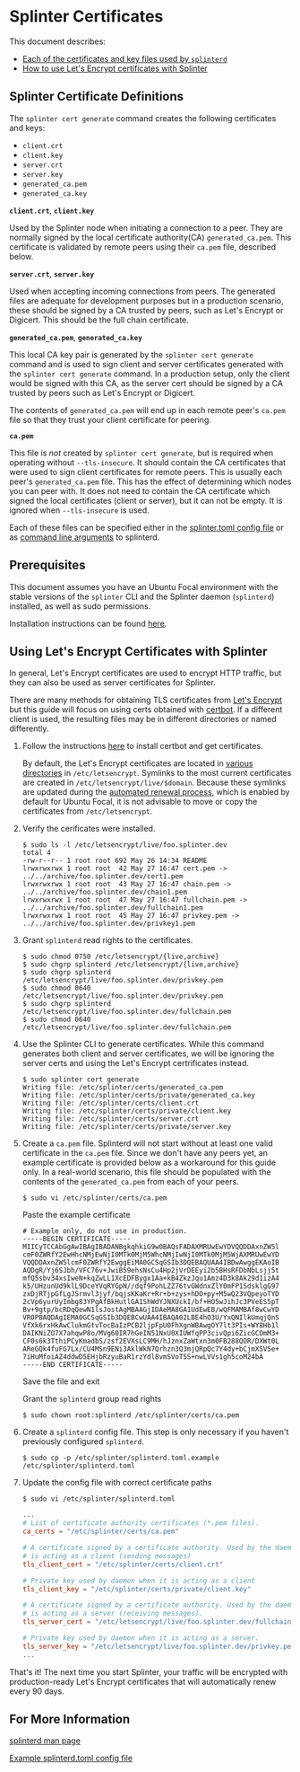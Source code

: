 # Splinter Certificates

<!--
  Copyright 2018-2021 Cargill Incorporated
  Licensed under Creative Commons Attribution 4.0 International License
  https://creativecommons.org/licenses/by/4.0/
-->

This document describes:
  - [Each of the certificates and key files used by `splinterd`](#cert-files)
  - [How to use Let's Encrypt certificates with Splinter](#splinter-le)

## <a name="cert-files"></a>Splinter Certificate Definitions

The `splinter cert generate` command creates the following certificates and
keys:
  - `client.crt`
  - `client.key`
  - `server.crt`
  - `server.key`
  - `generated_ca.pem`
  - `generated_ca.key`

**`client.crt`**, **`client.key`**

  Used by the Splinter node when initiating a connection to a peer.
  They are normally signed by the local certificate authority(CA)
  `generated_ca.pem`. This certificate is validated by remote peers using
  their `ca.pem` file, described below.

**`server.crt`**, **`server.key`**

  Used when accepting incoming connections from peers. The generated files are
  adequate for development purposes but in a production scenario, these should
  be signed by a CA trusted by peers, such as Let's Encrypt or Digicert. This
  should be the full chain certificate.

**`generated_ca.pem`**, **`generated_ca.key`**

  This local CA key pair is generated by the `splinter cert generate` command
  and is used to sign client and server certificates generated with the
  `splinter cert generate` command. In a production setup, only the client
  would be signed with this CA, as the server cert should be signed by a CA
  trusted by peers such as Let's Encrypt or Digicert.

  The contents of `generated_ca.pem` will end up in each remote peer's
  `ca.pem` file so that they trust your client certificate for peering.

**`ca.pem`**

  This file is _not_ created by `splinter cert generate`, but is required
  when operating without `--tls-insecure`. It should contain the CA
  certificates that were used to sign client certificates for remote peers.
  This is usually each peer's `generated_ca.pem` file. This has the effect of
  determining which nodes you can peer with. It does not need to contain the CA
  certificate which signed the local certificates (client or server), but it
  can not be empty. It is ignored when `--tls-insecure` is used.

Each of these files can be specified either in the
[splinter.toml config file][exampletoml] or as
[command line arguments][manpage] to splinterd.

## Prerequisites

This document assumes you have an Ubuntu Focal environment with the stable
versions of the `splinter` CLI and the Splinter daemon (`splinterd`) installed,
as well as sudo permissions.

Installation instructions can be found [here][apt].

## <a name="splinter-le"></a>Using Let's Encrypt Certificates with Splinter

In general, Let's Encrypt certificates are used to encrypt HTTP traffic, but
they can also be used as server certificates for Splinter.

There are many methods for obtaining TLS certificates from
[Let's Encrypt][leclients] but this guide will focus on using certs obtained
with [certbot][certbot]. If a different client is used, the resulting files
may be in different directories or named differently.

1. Follow the instructions [here][certbot] to install certbot and get certificates.

   By default, the Let's Encrypt certificates are located in
   [various directories][wherecert] in `/etc/letsencrypt`. Symlinks to the most
   current certificates are created in `/etc/letsencrypt/live/$domain`. Because
   these symlinks are updated during the [automated renewal process][renew],
   which is enabled by default for Ubuntu Focal, it is not advisable to move or
   copy the certificates from `/etc/letsencrypt`.

1. Verify the cerificates were installed.

   ``` console
   $ sudo ls -l /etc/letsencrypt/live/foo.splinter.dev
   total 4
   -rw-r--r-- 1 root root 692 May 26 14:34 README
   lrwxrwxrwx 1 root root  42 May 27 16:47 cert.pem -> ../../archive/foo.splinter.dev/cert1.pem
   lrwxrwxrwx 1 root root  43 May 27 16:47 chain.pem -> ../../archive/foo.splinter.dev/chain1.pem
   lrwxrwxrwx 1 root root  47 May 27 16:47 fullchain.pem -> ../../archive/foo.splinter.dev/fullchain1.pem
   lrwxrwxrwx 1 root root  45 May 27 16:47 privkey.pem -> ../../archive/foo.splinter.dev/privkey1.pem
   ```

1. Grant `splinterd` read rights to the certificates.

   ``` console
   $ sudo chmod 0750 /etc/letsencrypt/{live,archive}
   $ sudo chgrp splinterd /etc/letsencrypt/{live,archive}
   $ sudo chgrp splinterd /etc/letsencrypt/live/foo.splinter.dev/privkey.pem
   $ sudo chmod 0640 /etc/letsencrypt/live/foo.splinter.dev/privkey.pem
   $ sudo chgrp splinterd /etc/letsencrypt/live/foo.splinter.dev/fullchain.pem
   $ sudo chmod 0640 /etc/letsencrypt/live/foo.splinter.dev/fullchain.pem
   ```

1. Use the Splinter CLI to generate certificates. While this command generates
   both client and server certificates, we will be ignoring the server certs and
   using the Let's Encrypt certrificates instead.

   ``` console
   $ sudo splinter cert generate
   Writing file: /etc/splinter/certs/generated_ca.pem
   Writing file: /etc/splinter/certs/private/generated_ca.key
   Writing file: /etc/splinter/certs/client.crt
   Writing file: /etc/splinter/certs/private/client.key
   Writing file: /etc/splinter/certs/server.crt
   Writing file: /etc/splinter/certs/private/server.key
   ```

1. Create a `ca.pem` file. Splinterd will not start without at least one
   valid certificate in the `ca.pem` file. Since we don't have any peers yet, an
   example certificate is provided below as a workaround for this guide only. In
   a real-world scenario, this file should be populated with the contents of the
   `generated_ca.pem` from each of your peers.

   ```console
   $ sudo vi /etc/splinter/certs/ca.pem
   ```

   Paste the example certificate

   ```console
   # Example only, do not use in production.
   -----BEGIN CERTIFICATE-----
   MIICyTCCAbGgAwIBAgIBADANBgkqhkiG9w0BAQsFADAXMRUwEwYDVQQDDAxnZW5l
   cmF0ZWRfY2EwHhcNMjEwNjI0MTk0MjM5WhcNMjIwNjI0MTk0MjM5WjAXMRUwEwYD
   VQQDDAxnZW5lcmF0ZWRfY2EwggEiMA0GCSqGSIb3DQEBAQUAA4IBDwAwggEKAoIB
   AQDgR/Yj6SJbh/VFC76v+JwiB59ehsNsCu4Hp2jVrDEEyi2b5BHsRFDbNbLsjj5t
   mfQ5sbv34xsIweN+kqZwLL1XcEDFBygx1Aa+kB4ZkzJqu1Amz4D3k8Ak29d1izA4
   k5/UHzunUd9klL9DceYVqRYGpN//dqf9PohLZZ76tvGWdnxZlY0mFP1SdsklgG97
   zxDjRTjpGfLgJSrmvl3jyf/bqjsKKaKr+Rr+b+zys+hDO+py+M5wQ23VQpeyoTYD
   2cVp6yurUyImbg83YPgAfBkHutlGA1ShWdYJNXUckI/bf+HO5wJihJc3PVeES5pT
   Bv+9gtp/bcRDqQewN1lsJostAgMBAAGjIDAeMA8GA1UdEwEB/wQFMAMBAf8wCwYD
   VR0PBAQDAgIEMA0GCSqGSIb3DQEBCwUAA4IBAQA02LBE4hO3U/YxQNIlkUmqjQnS
   VfXk6rxHkAwClukmGtvTocBaIzPCB2ljpFpU0FhXgnWBAwgOY7lt3PIs+WY8Hb1l
   DAIKNiZO7X7ahqwP8o/MVg60IR7hGeIN51NxU0XIUWfqPP3civQpi6ZicGCOmM3+
   CF0s6k3TthiPCyKmadbS/zsf2EVXsLC9MH/hJznxZaWtxn3m0FB288QOR/DXWt0L
   AReGQk4fuFG7Lx/CU4MSn9ENi3AklWkN7Qrhzn3Q3mjQRpQc7Y4dy+bCjmXSV5e+
   7iHuMfoiAZ4ddwD5EHjbRzyuBaR1rzYdl8vmSVoT5S+nwLVVs1gh5coM24bA
   -----END CERTIFICATE-----
   ```

   Save the file and exit

   Grant the `splinterd` group read rights

   ```console
   $ sudo chown root:splinterd /etc/splinter/certs/ca.pem
   ```

1. Create a `splinterd` config file. This step is only necessary if you haven't
   previously configured `splinterd`.

   ``` console
   $ sudo cp -p /etc/splinter/splinterd.toml.example /etc/splinter/splinterd.toml
   ```

1. Update the config file with correct certificate paths

   ```console
   $ sudo vi /etc/splinter/splinterd.toml
   ```

   ``` toml
   ...
   # List of certificate authority certificates (*.pem files).
   ca_certs = "/etc/splinter/certs/ca.pem"

   # A certificate signed by a certificate authority. Used by the daemon when it
   # is acting as a client (sending messages)
   tls_client_cert = "/etc/splinter/certs/client.crt"

   # Private key used by daemon when it is acting as a client
   tls_client_key = "/etc/splinter/certs/private/client.key"

   # A certificate signed by a certificate authority. Used by the daemon when it
   # is acting as a server (receiving messages).
   tls_server_cert = "/etc/letsencrypt/live/foo.splinter.dev/fullchain.pem"

   # Private key used by daemon when it is acting as a server.
   tls_server_key = "/etc/letsencrypt/live/foo.splinter.dev/privkey.pem"
   ...
   ```

That's it! The next time you start Splinter, your traffic will be encrypted
with production-ready Let's Encrypt certificates that will automatically
renew every 90 days.

## For More Information

[splinterd man page][manpage]

[Example splinterd.toml config file][exampletoml]

<!--
Links Below
-->

[apt]: https://www.splinter.dev/releases/0.5/download.html#apt-repository
"Splinter apt instructions"

[manpage]: https://www.splinter.dev/docs/0.7/references/cli/splinterd.1.html
"splinterd man page"

[exampletoml]: https://github.com/Cargill/splinter/blob/main/splinterd/packaging/splinterd.toml.example
"Example splinterd.toml config file"

[leclients]: https://letsencrypt.org/docs/client-options/
"Let's Encrypt Client Options"

[certbot]: https://certbot.eff.org/lets-encrypt/ubuntufocal-other
"Certbot Instructions Page"

[wherecert]: https://certbot.eff.org/docs/using.html#where-are-my-certificates
"Certbot: Where Are My Certificates?"

[renew]: https://certbot.eff.org/docs/using.html?highlight=where#automated-renewals
"Certbot: Automated Renewals"
